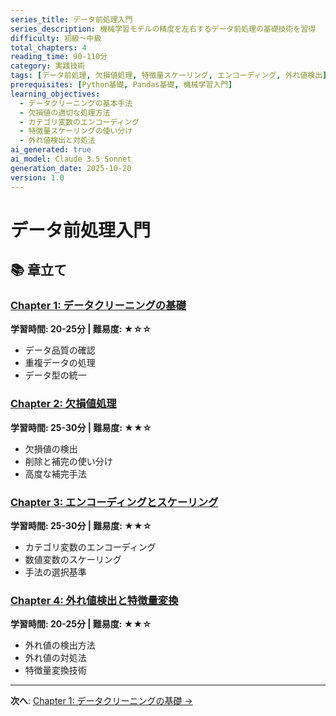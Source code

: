 ```yaml
---
series_title: データ前処理入門
series_description: 機械学習モデルの精度を左右するデータ前処理の基礎技術を習得
difficulty: 初級〜中級
total_chapters: 4
reading_time: 90-110分
category: 実践技術
tags: [データ前処理, 欠損値処理, 特徴量スケーリング, エンコーディング, 外れ値検出]
prerequisites: [Python基礎, Pandas基礎, 機械学習入門]
learning_objectives:
  - データクリーニングの基本手法
  - 欠損値の適切な処理方法
  - カテゴリ変数のエンコーディング
  - 特徴量スケーリングの使い分け
  - 外れ値検出と対処法
ai_generated: true
ai_model: Claude 3.5 Sonnet
generation_date: 2025-10-20
version: 1.0
---
```


# データ前処理入門

## 📚 章立て

### [Chapter 1: データクリーニングの基礎](chapter-1.html)
**学習時間: 20-25分 | 難易度: ★☆☆**
- データ品質の確認
- 重複データの処理
- データ型の統一

### [Chapter 2: 欠損値処理](chapter-2.html)
**学習時間: 25-30分 | 難易度: ★★☆**
- 欠損値の検出
- 削除と補完の使い分け
- 高度な補完手法

### [Chapter 3: エンコーディングとスケーリング](chapter-3.html)
**学習時間: 25-30分 | 難易度: ★★☆**
- カテゴリ変数のエンコーディング
- 数値変数のスケーリング
- 手法の選択基準

### [Chapter 4: 外れ値検出と特徴量変換](chapter-4.html)
**学習時間: 20-25分 | 難易度: ★★☆**
- 外れ値の検出方法
- 外れ値の対処法
- 特徴量変換技術

---

**次へ**: [Chapter 1: データクリーニングの基礎 →](chapter-1.html)
